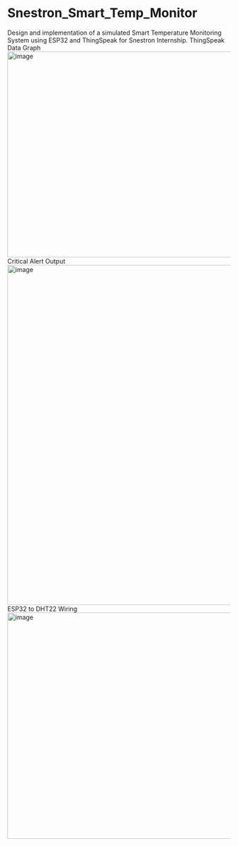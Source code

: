 # Snestron_Smart_Temp_Monitor
Design and implementation of a simulated Smart Temperature Monitoring System using ESP32 and ThingSpeak for Snestron Internship.
ThingSpeak Data Graph <img width="1108" height="465" alt="image" src="https://github.com/user-attachments/assets/1d5e48a8-85f8-452a-a8a8-bdb1e05441a1" />
Critical Alert Output <img width="1366" height="768" alt="image" src="https://github.com/user-attachments/assets/c0625fb3-a0c2-49cb-86d4-083872ffcb07" />
ESP32 to DHT22 Wiring <img width="601" height="511" alt="image" src="https://github.com/user-attachments/assets/884a4147-7190-4c74-acb6-f949a0e13b5d" /> 
